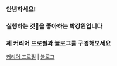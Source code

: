 ### 안녕하세요!
### 실행하는 것🏃을 좋아하는 박강원입니다
### 제 커리어 프로필과 블로그를 구경해보세요


[커리어 프로필](https://my.surfit.io/w/1831503843) |
[블로그](https://kangwonpark27.tistory.com/) 


